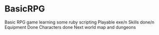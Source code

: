# BasicRPG
Basic RPG game learning some ruby scripting
Playable exe/n
Skills done/n
Equipment Done
Characters done
Next world map and dungeons
